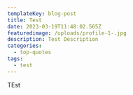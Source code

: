 ```yaml
---
templateKey: blog-post
title: Test
date: 2023-03-19T11:48:02.565Z
featuredimage: /uploads/profile-1-.jpg
description: Test Description
categories:
  - top-quotes
tags:
  - test
---
```

TEst